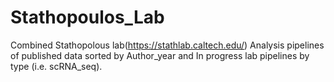 # Stathopoulos_Lab
Combined Stathopolous lab(https://stathlab.caltech.edu/) Analysis pipelines of published data sorted by Author_year and In progress lab pipelines by type (i.e. scRNA_seq).  



